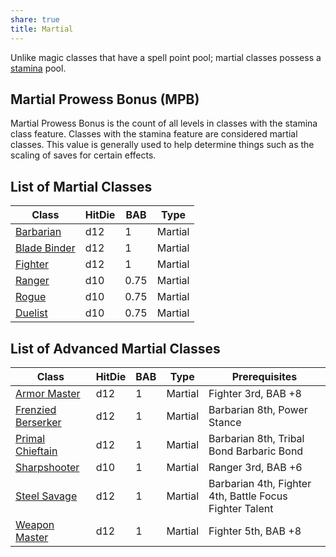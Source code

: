 ```yaml
---
share: true
title: Martial
---
```

Unlike magic classes that have a spell point pool; martial classes possess a <a href="/Rules/Combat%20Rules/Combat%20Statistics/#stamina">stamina</a> pool.

## Martial Prowess Bonus (MPB)

Martial Prowess Bonus is the count of all levels in classes with the stamina class feature. Classes with the stamina feature are considered martial classes. This value is generally used to help determine things such as the scaling of saves for certain effects.
## List of Martial Classes

| Class                                   | HitDie | BAB  | Type    |
| --------------------------------------- | ------ | ---- | ------- |
| [Barbarian](/Classes/Martial/Barbarian.md)          | d12    | 1    | Martial |
| [Blade Binder](/Classes/Martial/Blade%20Binder.md)       | d12    | 1    | Martial |
| [Fighter](/Classes/Martial/Fighter.md)            | d12    | 1    | Martial |
| [Ranger](/Classes/Martial/Ranger.md)             | d10    | 0.75 | Martial |
| [Rogue](/Classes/Martial/Rogue.md)              | d10    | 0.75 | Martial |
| [Duelist](/Classes/Under%20Construction/Duelist.md) | d10    | 0.75 | Martial |


## List of Advanced Martial Classes

| Class                                   | HitDie | BAB | Type    | Prerequisites                                           |
| --------------------------------------- | ------ | --- | ------- | ------------------------------------------------------- |
| [Armor Master](/Classes/Martial/Armor%20Master.md)       | d12    | 1   | Martial | Fighter 3rd, BAB +8                                     |
| [Frenzied Berserker](/Classes/Martial/Frenzied%20Berserker.md) | d12    | 1   | Martial | Barbarian 8th, Power Stance                             |
| [Primal Chieftain](/Classes/Martial/Primal%20Chieftain.md)   | d12    | 1   | Martial | Barbarian 8th, Tribal Bond Barbaric Bond                |
| [Sharpshooter](/Classes/Martial/Sharpshooter.md)       | d10    | 1   | Martial | Ranger 3rd, BAB +6                                      |
| [Steel Savage](/Classes/Martial/Steel%20Savage.md)       | d12    | 1   | Martial | Barbarian 4th, Fighter 4th, Battle Focus Fighter Talent |
| [Weapon Master](/Classes/Martial/Weapon%20Master.md)      | d12    | 1   | Martial | Fighter 5th, BAB +8                                     |
